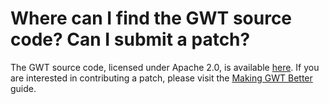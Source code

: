 # Where can I find the GWT source code? Can I submit a patch? #

The GWT source code, licensed under Apache 2.0, is available [here](http://code.google.com/p/google-web-toolkit/). If you are interested in contributing a patch, please visit the [Making GWT Better](http://code.google.com/webtoolkit/makinggwtbetter.html) guide.
